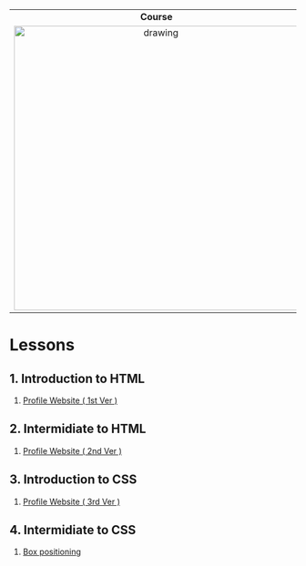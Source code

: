 
|||
|:---------------------------------:|:---------------------------------:|
| <b>Course</b> | <b>Course Mentor</b> |
| <img src="https://github.com/maityamit/The-Complete-2022-Web-Development-Bootcamp-by-Angela-Yu/blob/master/0001%20-%20Introduction%20to%20HTML/Images%20for%20Git/course_banner.png" alt="drawing" width="500"/> | <img src="https://avatars.githubusercontent.com/u/8798027?v=4" alt="drawing" width="150"/>

# Lessons

## 1. Introduction to HTML 
   1. <a href="https://maityamit.github.io/freinds.github.io/Web-Dev-Angela-Yu/001/002%20personal%20site.html"> Profile Website ( 1st Ver ) </a>
## 2. Intermidiate to HTML 
   1. <a href="https://maityamit.github.io/freinds.github.io/Web-Dev-Angela-Yu/002/001%20personal%20site.html"> Profile Website ( 2nd Ver ) </a>
## 3. Introduction to CSS
   1. <a href="https://maityamit.github.io/freinds.github.io/Web-Dev-Angela-Yu/003/001%20personal%20site.html"> Profile Website ( 3rd Ver ) </a>
## 4. Intermidiate to CSS
   1. <a href="https://maityamit.github.io/freinds.github.io/Web-Dev-Angela-Yu/004/001/index.html"> Box positioning </a>
